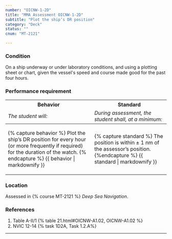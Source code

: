 ```yaml
---
number: "OICNW-1-2D"
title: "MMA Assessment OICNW-1-2D"
subtitle: "Plot the ship’s DR position"
category: "Deck"
status: ""
cnum: "MT-2121"

---
```

### Condition

On a ship underway or under laboratory conditions, and using a plotting sheet or chart, given the vessel's speed and course made good for the past four hours.

### Performance requirement 

<table width='100%' class='Guidelines'>
 <thead>
 <tr>
     <th class='thirty'>Behavior</th>
     <th class='seventy'>Standard</th>
 </tr>
 <tr>
     <td><em>The student will:</em></td>
     <td><em>During assessment, the student shall, at a minimum:</em></td>
 </tr>
 </thead>
 <tbody>
 

<tr><td>

{% capture behavior %}
Plot the ship’s DR position for every hour (or more frequently if required) for the duration of the watch.
{% endcapture %}
{{ behavior | markdownify }}

</td><td>

{% capture standard %}
The position is within ± 1 nm of the assessor’s position.
{%endcapture %}
{{ standard | markdownify }}

</td></tr>



 </tbody>
 </table>

### Location

Assessed in  {% course  MT-2121 %}  *Deep Sea Navigation*.

### References

1.  Table A-II/1 {% table 21.html#OICNW-A1.02, OICNW-A1.02 %}
1.  NVIC 12-14 {% task 1D2A, Task 1.2.A%}

***


